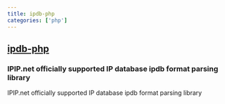 ```yaml
---
title: ipdb-php
categories: ['php']
---
```

## [ipdb-php](https://github.com/ipipdotnet/ipdb-php)

### IPIP.net officially supported IP database ipdb format parsing library

IPIP.net officially supported IP database ipdb format parsing library
